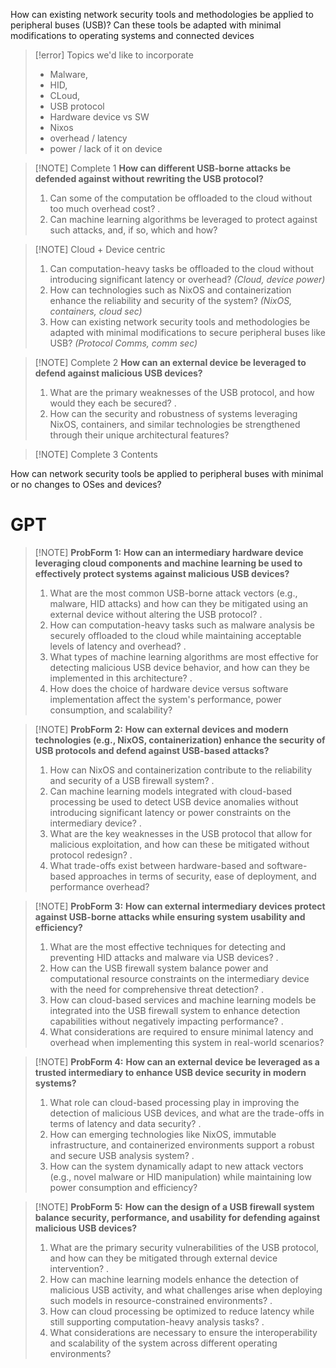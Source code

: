 

How can existing network security tools and methodologies be applied to peripheral buses (USB)?
Can these tools be adapted with minimal modifications to operating systems and connected devices



> [!error] Topics we'd like to incorporate
>  - Malware, 
>  - HID, 
>  - CLoud, 
>  - USB protocol
>  - Hardware device vs SW
>  - Nixos
>  - overhead / latency
>  - power / lack of it on device



> [!NOTE] Complete 1
> **How can different USB-borne attacks be defended against without rewriting the USB protocol?**
> 1. Can some of the computation be offloaded to the cloud without too much overhead cost?
>    .
> 2. Can machine learning algorithms be leveraged to protect against such attacks, and, if so, which and how?


> [!NOTE] Cloud + Device centric
> 1. Can computation-heavy tasks be offloaded to the cloud without introducing significant latency or overhead? 
>    *(Cloud, device power)*
> 2. How can technologies such as NixOS and containerization enhance the reliability and security of the system?
>    *(NixOS, containers, cloud sec)*
> 3. How can existing network security tools and methodologies be adapted with minimal modifications to secure peripheral buses like USB?
>    *(Protocol Comms, comm sec)*


> [!NOTE] Complete 2
> **How can an external device be leveraged to defend against malicious USB devices?**
> 1. What are the primary weaknesses of the USB protocol, and how would they each be secured?
>    .
> 2. How can the security and robustness of systems leveraging NixOS, containers, and similar technologies be strengthened through their unique architectural features?



> [!NOTE] Complete 3
> Contents


How can network security tools be applied to peripheral buses with minimal or no changes to OSes and devices?

# GPT


> [!NOTE]  **ProbForm 1:** 
> **How can an intermediary hardware device leveraging cloud components and machine learning be used to effectively protect systems against malicious USB devices?**
> 
> 1. What are the most common USB-borne attack vectors (e.g., malware, HID attacks) and how can they be mitigated using an external device without altering the USB protocol?
>    .
> 2. How can computation-heavy tasks such as malware analysis be securely offloaded to the cloud while maintaining acceptable levels of latency and overhead?
>    .
> 3. What types of machine learning algorithms are most effective for detecting malicious USB device behavior, and how can they be implemented in this architecture?
>    .
> 4. How does the choice of hardware device versus software implementation affect the system's performance, power consumption, and scalability?


> [!NOTE] **ProbForm 2:**
> **How can external devices and modern technologies (e.g., NixOS, containerization) enhance the security of USB protocols and defend against USB-based attacks?**
> 
> 1. How can NixOS and containerization contribute to the reliability and security of a USB firewall system?
>    .
> 2. Can machine learning models integrated with cloud-based processing be used to detect USB device anomalies without introducing significant latency or power constraints on the intermediary device?
>    .
> 3. What are the key weaknesses in the USB protocol that allow for malicious exploitation, and how can these be mitigated without protocol redesign?
>    .
> 4. What trade-offs exist between hardware-based and software-based approaches in terms of security, ease of deployment, and performance overhead?


> [!NOTE] **ProbForm 3:**
> **How can external intermediary devices protect against USB-borne attacks while ensuring system usability and efficiency?**
> 
> 1. What are the most effective techniques for detecting and preventing HID attacks and malware via USB devices?
>    .
> 2. How can the USB firewall system balance power and computational resource constraints on the intermediary device with the need for comprehensive threat detection?
>    .
> 3. How can cloud-based services and machine learning models be integrated into the USB firewall system to enhance detection capabilities without negatively impacting performance?
>    .
> 4. What considerations are required to ensure minimal latency and overhead when implementing this system in real-world scenarios?


> [!NOTE] **ProbForm 4:**
> **How can an external device be leveraged as a trusted intermediary to enhance USB device security in modern systems?**
> 
> 1. What role can cloud-based processing play in improving the detection of malicious USB devices, and what are the trade-offs in terms of latency and data security?
>    .
> 2. How can emerging technologies like NixOS, immutable infrastructure, and containerized environments support a robust and secure USB analysis system?
>    .
> 3. How can the system dynamically adapt to new attack vectors (e.g., novel malware or HID manipulation) while maintaining low power consumption and efficiency?




> [!NOTE] **ProbForm 5:**
> **How can the design of a USB firewall system balance security, performance, and usability for defending against malicious USB devices?**
> 
> 1. What are the primary security vulnerabilities of the USB protocol, and how can they be mitigated through external device intervention?
>    .
> 2. How can machine learning models enhance the detection of malicious USB activity, and what challenges arise when deploying such models in resource-constrained environments?
>    .
> 3. How can cloud processing be optimized to reduce latency while still supporting computation-heavy analysis tasks?
>    .
> 4. What considerations are necessary to ensure the interoperability and scalability of the system across different operating environments?
